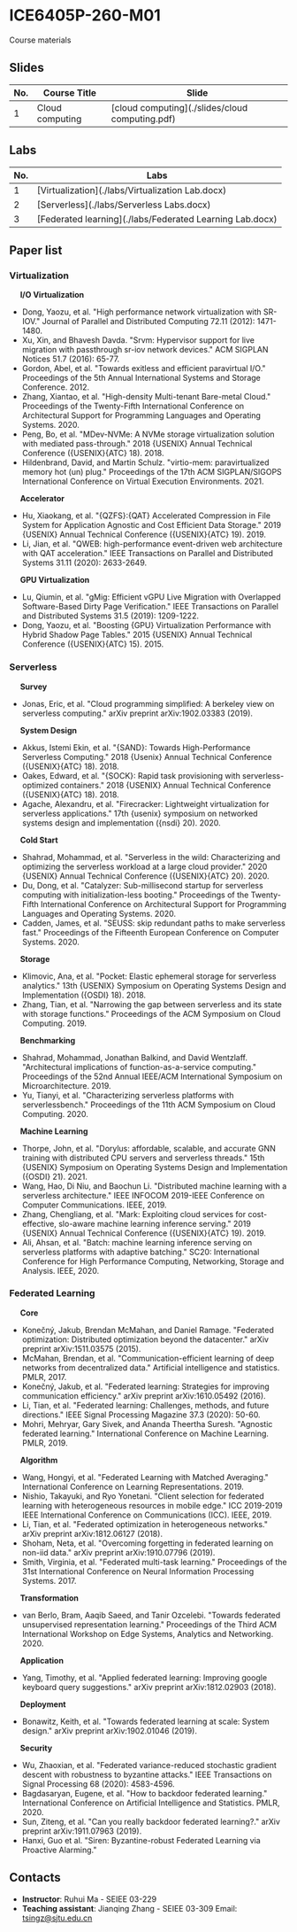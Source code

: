 # ICE6405P-260-M01

Course materials

## Slides

| No. | Course Title | Slide |
| ---------- | ------------ | ----- |
| 1 | Cloud computing | [cloud computing](./slides/cloud computing.pdf) |

## Labs

| No. | Labs |
| --- | ----------- |
| 1 | [Virtualization](./labs/Virtualization Lab.docx) |
| 2 | [Serverless](./labs/Serverless Labs.docx) |
| 3 | [Federated learning](./labs/Federated Learning Lab.docx) |

## Paper list

### Virtualization

&nbsp;&nbsp;&nbsp;&nbsp;  **I/O Virtualization**

* Dong, Yaozu, et al. "High performance network virtualization with SR-IOV." Journal of Parallel and Distributed Computing 72.11 (2012): 1471-1480.
* Xu, Xin, and Bhavesh Davda. "Srvm: Hypervisor support for live migration with passthrough sr-iov network devices." ACM SIGPLAN Notices 51.7 (2016): 65-77.
* Gordon, Abel, et al. "Towards exitless and efficient paravirtual I/O." Proceedings of the 5th Annual International Systems and Storage Conference. 2012.
* Zhang, Xiantao, et al. "High-density Multi-tenant Bare-metal Cloud." Proceedings of the Twenty-Fifth International Conference on Architectural Support for Programming Languages and Operating Systems. 2020.
* Peng, Bo, et al. "MDev-NVMe: A NVMe storage virtualization solution with mediated pass-through." 2018 {USENIX} Annual Technical Conference ({USENIX}{ATC} 18). 2018.
* Hildenbrand, David, and Martin Schulz. "virtio-mem: paravirtualized memory hot (un) plug." Proceedings of the 17th ACM SIGPLAN/SIGOPS International Conference on Virtual Execution Environments. 2021.

&nbsp;&nbsp;&nbsp;&nbsp;  **Accelerator**

* Hu, Xiaokang, et al. "{QZFS}:{QAT} Accelerated Compression in File System for Application Agnostic and Cost Efficient Data Storage." 2019 {USENIX} Annual Technical Conference ({USENIX}{ATC} 19). 2019.
* Li, Jian, et al. "QWEB: high-performance event-driven web architecture with QAT acceleration." IEEE Transactions on Parallel and Distributed Systems 31.11 (2020): 2633-2649.

&nbsp;&nbsp;&nbsp;&nbsp;  **GPU Virtualization**

* Lu, Qiumin, et al. "gMig: Efficient vGPU Live Migration with Overlapped Software-Based Dirty Page Verification." IEEE Transactions on Parallel and Distributed Systems 31.5 (2019): 1209-1222.
* Dong, Yaozu, et al. "Boosting {GPU} Virtualization Performance with Hybrid Shadow Page Tables." 2015 {USENIX} Annual Technical Conference ({USENIX}{ATC} 15). 2015.

### Serverless

&nbsp;&nbsp;&nbsp;&nbsp;  **Survey**

* Jonas, Eric, et al. "Cloud programming simplified: A berkeley view on serverless computing." arXiv preprint arXiv:1902.03383 (2019).

&nbsp;&nbsp;&nbsp;&nbsp;  **System Design**

* Akkus, Istemi Ekin, et al. "{SAND}: Towards High-Performance Serverless Computing." 2018 {Usenix} Annual Technical Conference ({USENIX}{ATC} 18). 2018.
* Oakes, Edward, et al. "{SOCK}: Rapid task provisioning with serverless-optimized containers." 2018 {USENIX} Annual Technical Conference ({USENIX}{ATC} 18). 2018.
* Agache, Alexandru, et al. "Firecracker: Lightweight virtualization for serverless applications." 17th {usenix} symposium on networked systems design and implementation ({nsdi} 20). 2020.

&nbsp;&nbsp;&nbsp;&nbsp;  **Cold Start**

* Shahrad, Mohammad, et al. "Serverless in the wild: Characterizing and optimizing the serverless workload at a large cloud provider." 2020 {USENIX} Annual Technical Conference ({USENIX}{ATC} 20). 2020.
* Du, Dong, et al. "Catalyzer: Sub-millisecond startup for serverless computing with initialization-less booting." Proceedings of the Twenty-Fifth International Conference on Architectural Support for Programming Languages and Operating Systems. 2020.
* Cadden, James, et al. "SEUSS: skip redundant paths to make serverless fast." Proceedings of the Fifteenth European Conference on Computer Systems. 2020.

&nbsp;&nbsp;&nbsp;&nbsp;  **Storage**

* Klimovic, Ana, et al. "Pocket: Elastic ephemeral storage for serverless analytics." 13th {USENIX} Symposium on Operating Systems Design and Implementation ({OSDI} 18). 2018.
* Zhang, Tian, et al. "Narrowing the gap between serverless and its state with storage functions." Proceedings of the ACM Symposium on Cloud Computing. 2019.

&nbsp;&nbsp;&nbsp;&nbsp;  **Benchmarking**

* Shahrad, Mohammad, Jonathan Balkind, and David Wentzlaff. "Architectural implications of function-as-a-service computing." Proceedings of the 52nd Annual IEEE/ACM International Symposium on Microarchitecture. 2019.
* Yu, Tianyi, et al. "Characterizing serverless platforms with serverlessbench." Proceedings of the 11th ACM Symposium on Cloud Computing. 2020.

&nbsp;&nbsp;&nbsp;&nbsp;  **Machine Learning**
* Thorpe, John, et al. "Dorylus: affordable, scalable, and accurate GNN training with distributed CPU servers and serverless threads." 15th {USENIX} Symposium on Operating Systems Design and Implementation ({OSDI} 21). 2021.
* Wang, Hao, Di Niu, and Baochun Li. "Distributed machine learning with a serverless architecture." IEEE INFOCOM 2019-IEEE Conference on Computer Communications. IEEE, 2019.
* Zhang, Chengliang, et al. "Mark: Exploiting cloud services for cost-effective, slo-aware machine learning inference serving." 2019 {USENIX} Annual Technical Conference ({USENIX}{ATC} 19). 2019.
* Ali, Ahsan, et al. "Batch: machine learning inference serving on serverless platforms with adaptive batching." SC20: International Conference for High Performance Computing, Networking, Storage and Analysis. IEEE, 2020.

### Federated Learning

&nbsp;&nbsp;&nbsp;&nbsp;  **Core**

* Konečný, Jakub, Brendan McMahan, and Daniel Ramage. "Federated optimization: Distributed optimization beyond the datacenter." arXiv preprint arXiv:1511.03575 (2015).
* McMahan, Brendan, et al. "Communication-efficient learning of deep networks from decentralized data." Artificial intelligence and statistics. PMLR, 2017.
* Konečný, Jakub, et al. "Federated learning: Strategies for improving communication efficiency." arXiv preprint arXiv:1610.05492 (2016).
* Li, Tian, et al. "Federated learning: Challenges, methods, and future directions." IEEE Signal Processing Magazine 37.3 (2020): 50-60.
* Mohri, Mehryar, Gary Sivek, and Ananda Theertha Suresh. "Agnostic federated learning." International Conference on Machine Learning. PMLR, 2019.

&nbsp;&nbsp;&nbsp;&nbsp;  **Algorithm**

* Wang, Hongyi, et al. "Federated Learning with Matched Averaging." International Conference on Learning Representations. 2019.
* Nishio, Takayuki, and Ryo Yonetani. "Client selection for federated learning with heterogeneous resources in mobile edge." ICC 2019-2019 IEEE International Conference on Communications (ICC). IEEE, 2019.
* Li, Tian, et al. "Federated optimization in heterogeneous networks." arXiv preprint arXiv:1812.06127 (2018).
* Shoham, Neta, et al. "Overcoming forgetting in federated learning on non-iid data." arXiv preprint arXiv:1910.07796 (2019).
* Smith, Virginia, et al. "Federated multi-task learning." Proceedings of the 31st International Conference on Neural Information Processing Systems. 2017.

&nbsp;&nbsp;&nbsp;&nbsp;  **Transformation**

* van Berlo, Bram, Aaqib Saeed, and Tanir Ozcelebi. "Towards federated unsupervised representation learning." Proceedings of the Third ACM International Workshop on Edge Systems, Analytics and Networking. 2020.

&nbsp;&nbsp;&nbsp;&nbsp;  **Application**

* Yang, Timothy, et al. "Applied federated learning: Improving google keyboard query suggestions." arXiv preprint arXiv:1812.02903 (2018).

&nbsp;&nbsp;&nbsp;&nbsp;  **Deployment**

* Bonawitz, Keith, et al. "Towards federated learning at scale: System design." arXiv preprint arXiv:1902.01046 (2019).

&nbsp;&nbsp;&nbsp;&nbsp;  **Security**

* Wu, Zhaoxian, et al. "Federated variance-reduced stochastic gradient descent with robustness to byzantine attacks." IEEE Transactions on Signal Processing 68 (2020): 4583-4596.
* Bagdasaryan, Eugene, et al. "How to backdoor federated learning." International Conference on Artificial Intelligence and Statistics. PMLR, 2020.
* Sun, Ziteng, et al. "Can you really backdoor federated learning?." arXiv preprint arXiv:1911.07963 (2019).
* Hanxi, Guo et al. "Siren: Byzantine-robust Federated Learning via Proactive Alarming."


## Contacts

* **Instructor**: Ruhui Ma - SEIEE 03-229
* **Teaching assistant**: Jianqing Zhang - SEIEE 03-309  Email: tsingz@sjtu.edu.cn
